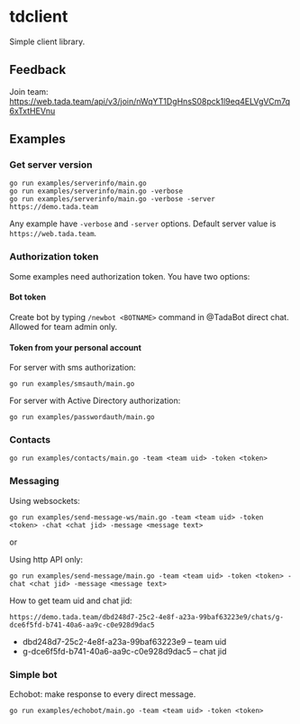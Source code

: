 # tdclient
Simple client library.

## Feedback
Join team: https://web.tada.team/api/v3/join/nWqYT1DgHnsS08pck1l9eq4ELVgVCm7q6xTxtHEVnu

## Examples

### Get server version

```
go run examples/serverinfo/main.go
go run examples/serverinfo/main.go -verbose
go run examples/serverinfo/main.go -verbose -server https://demo.tada.team
```

Any example have `-verbose` and `-server` options. Default server value is `https://web.tada.team`.

### Authorization token

Some examples need authorization token. You have two options:

#### Bot token
 
Create bot by typing `/newbot <BOTNAME>` command in @TadaBot direct chat. 
Allowed for team admin only.

#### Token from your personal account

For server with sms authorization:
```
go run examples/smsauth/main.go
```

For server with Active Directory authorization:
```
go run examples/passwordauth/main.go
```

### Contacts

```go run examples/contacts/main.go -team <team uid> -token <token>```

### Messaging

Using websockets:
```
go run examples/send-message-ws/main.go -team <team uid> -token <token> -chat <chat jid> -message <message text>
```
or

Using http API only:
```
go run examples/send-message/main.go -team <team uid> -token <token> -chat <chat jid> -message <message text>
```

How to get team uid and chat jid:

```https://demo.tada.team/dbd248d7-25c2-4e8f-a23a-99baf63223e9/chats/g-dce6f5fd-b741-40a6-aa9c-c0e928d9dac5```
 
 * dbd248d7-25c2-4e8f-a23a-99baf63223e9 – team uid
 * g-dce6f5fd-b741-40a6-aa9c-c0e928d9dac5 – chat jid

### Simple bot

Echobot: make response to every direct message.

```
go run examples/echobot/main.go -team <team uid> -token <token>
```
